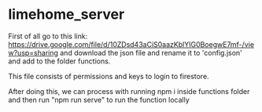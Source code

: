 # limehome_server

First of all go to this link: https://drive.google.com/file/d/10ZDsd43aCiS0aazKblYIG0BoegwE7mf-/view?usp=sharing
and download the json file and rename it to 'config.json' and add to the folder functions.

This file consists of permissions and keys to login to firestore.

After doing this, we can process with running npm i inside functions folder and then run 
"npm run serve" to run the function locally
